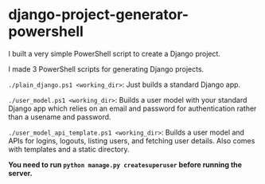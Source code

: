 # django-project-generator-powershell
I built a very simple PowerShell script to create a Django project.

I made 3 PowerShell scripts for generating Django projects.

`./plain_django.ps1 <working_dir>`: Just builds a standard Django app.

`./user_model.ps1 <working_dir>`: Builds a user model with your standard Django app which relies on an email and password for authentication rather than a usename and password.

`./user_model_api_template.ps1 <working_dir>`: Builds a user model and APIs for logins, logouts, listing users, and fetching user details. Also comes with templates and a static directory.

**You need to run `python manage.py createsuperuser` before running the server.**

